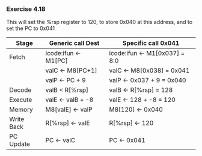 ### Exercise 4.18
This will set the %rsp register to 120, to store 0x040 at this address, and to set the PC to 0x041

| Stage      | Generic call Dest          | Specific call 0x041                |
| ---------- | -------------------------- | ---------------------------------- |
| Fetch      | icode:ifun <- M1[PC]       | icode:ifun <- M1[0x037] = 8:0      |
|            | valC <- M8[PC+1]           | valC <- M8[0x038] = 0x041          |
|            | valP <- PC + 9             | valP <- 0x037 + 9 = 0x040          |
| Decode     | valB < R[%rsp]             | valB <- R[%rsp] = 128              |
| Execute    | valE <- valB + -8          | valE <- 128 + -8 = 120             |
| Memory     | M8[valE] <- valP           | M8[120] <- 0x040                   |
| Write Back | R[%rsp] <- valE            | R[%rsp] <- 120                     |
| PC Update  | PC <- valC                 | PC <- 0x041                        |
